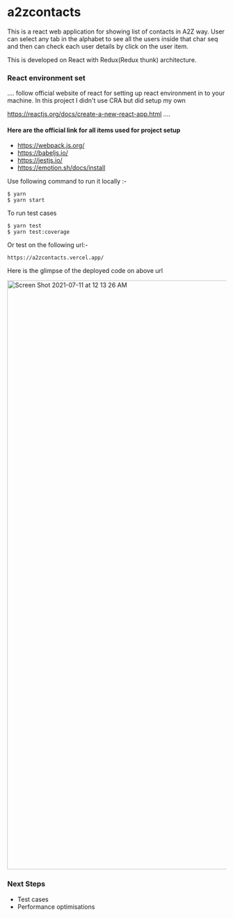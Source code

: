 # a2zcontacts

This is a react web application for showing list of contacts in A2Z way. User can select any tab in the alphabet to see all the users inside that char seq and then can check each user details by click on the user item.

This is developed on React with Redux(Redux thunk) architecture.


### React environment set

....
 follow official website of react for setting up react environment in to your machine. In this project I didn't use CRA but did setup my own

https://reactjs.org/docs/create-a-new-react-app.html
....


#### Here are the official link for all items used for project setup 

* https://webpack.js.org/
* https://babeljs.io/
* https://jestjs.io/
* https://emotion.sh/docs/install


Use following command to run it locally  :- 


```
$ yarn
$ yarn start
```

To run test cases 


```
$ yarn test
$ yarn test:coverage
```

Or test on the following url:- 

```
https://a2zcontacts.vercel.app/
```

Here is the glimpse of the deployed code on above url 

<img width="1350" alt="Screen Shot 2021-07-11 at 12 13 26 AM" src="https://user-images.githubusercontent.com/18344021/125173426-ecfd2580-e1dc-11eb-8ab5-5daca4475f96.png">


### Next Steps
* Test cases
* Performance optimisations 
